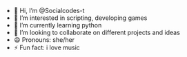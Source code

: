 - 👋 Hi, I’m @Socialcodes-t
- 👀 I’m interested in scripting, developing games
- 🌱 I’m currently learning python
- 💞️ I’m looking to collaborate on different projects and ideas
- 😄 Pronouns: she/her
- ⚡ Fun fact: i love music

<!---
Socialcodes-t/Socialcodes-t is a ✨ special ✨ repository because its `README.md` (this file) appears on your GitHub profile.
You can click the Preview link to take a look at your changes.
--->

